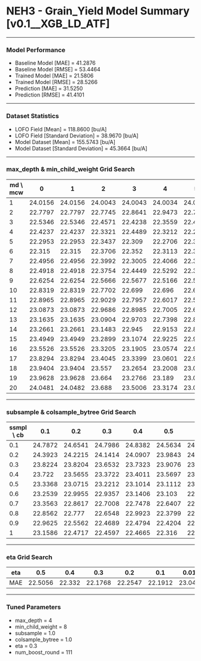 # NEH3 - Grain_Yield Model Summary [v0.1__XGB_LD_ATF]

***

### Model Performance

- Baseline Model [MAE] = 41.2876
- Baseline Model [RMSE] = 53.4464
- Trained Model [MAE] = 21.5806
- Trained Model [RMSE] = 28.5266
- Prediction [MAE] = 31.5250
- Prediction [RMSE] = 41.4101
***

### Dataset Statistics

- LOFO Field [Mean] = 118.8600 [bu/A]
- LOFO Field [Standard Deviation] = 38.9670 [bu/A]
- Model Dataset [Mean] = 155.5743 [bu/A]
- Model Dataset [Standard Deviation] = 45.3664 [bu/A]
***

### max_depth & min_child_weight Grid Search

|   md \ mcw |       0 |       1 |       2 |       3 |       4 |       5 |       6 |       7 |       8 |       9 |      10 |      11 |      12 |      13 |      14 |      15 |      16 |      17 |      18 |      19 |      20 |
|------------|---------|---------|---------|---------|---------|---------|---------|---------|---------|---------|---------|---------|---------|---------|---------|---------|---------|---------|---------|---------|---------|
|          1 | 24.0156 | 24.0156 | 24.0043 | 24.0043 | 24.0034 | 24.0034 | 23.9717 | 23.9717 | 23.9717 | 23.9534 | 23.9635 | 23.9987 | 23.9502 | 24.0619 | 24.0612 | 24.0612 | 24.0612 | 24.0612 | 23.9567 | 23.9567 | 23.9567 |
|          2 | 22.7797 | 22.7797 | 22.7745 | 22.8641 | 22.9473 | 22.7466 | 22.7153 | 22.7002 | 22.6931 | 22.8075 | 22.802  | 22.7977 | 22.643  | 22.7928 | 22.817  | 22.7421 | 22.9675 | 22.9583 | 22.8456 | 22.6671 | 22.723  |
|          3 | 22.5346 | 22.5346 | 22.4571 | 22.4238 | 22.3559 | 22.4242 | 22.4839 | 22.4318 | 22.4737 | 22.3834 | 22.4018 | 22.4033 | 22.5747 | 22.5839 | 22.4277 | 22.6091 | 22.486  | 22.4708 | 22.75   | 22.507  | 22.5406 |
|          4 | 22.4237 | 22.4237 | 22.3321 | 22.4489 | 22.3212 | 22.297  | 22.2715 | 22.2232 | 22.1768 | 22.2129 | 22.2321 | 22.3915 | 22.4077 | 22.2941 | 22.3181 | 22.3235 | 22.368  | 22.3496 | 22.3914 | 22.3699 | 22.4648 |
|          5 | 22.2953 | 22.2953 | 22.3437 | 22.309  | 22.2706 | 22.3127 | 22.4413 | 22.4215 | 22.2927 | 22.4064 | 22.3705 | 22.396  | 22.3626 | 22.3821 | 22.3556 | 22.4491 | 22.4114 | 22.4198 | 22.5309 | 22.3797 | 22.3245 |
|          6 | 22.315  | 22.315  | 22.3706 | 22.352  | 22.3113 | 22.3927 | 22.3044 | 22.3038 | 22.38   | 22.2949 | 22.3814 | 22.2592 | 22.3751 | 22.3572 | 22.3874 | 22.3547 | 22.3668 | 22.4951 | 22.3216 | 22.4105 | 22.4151 |
|          7 | 22.4956 | 22.4956 | 22.3992 | 22.3005 | 22.4066 | 22.3901 | 22.327  | 22.3113 | 22.3589 | 22.343  | 22.3377 | 22.3985 | 22.3795 | 22.3993 | 22.3967 | 22.4089 | 22.3059 | 22.4279 | 22.3445 | 22.4757 | 22.4564 |
|          8 | 22.4918 | 22.4918 | 22.3754 | 22.4449 | 22.5292 | 22.3413 | 22.2788 | 22.3696 | 22.2869 | 22.3978 | 22.3312 | 22.4555 | 22.5061 | 22.4361 | 22.4399 | 22.4018 | 22.4384 | 22.426  | 22.4766 | 22.3662 | 22.4186 |
|          9 | 22.6254 | 22.6254 | 22.5666 | 22.5677 | 22.5166 | 22.5235 | 22.4813 | 22.4809 | 22.3088 | 22.3967 | 22.3776 | 22.366  | 22.5041 | 22.5269 | 22.3345 | 22.4239 | 22.4345 | 22.4321 | 22.4548 | 22.394  | 22.4664 |
|         10 | 22.8319 | 22.8319 | 22.7702 | 22.699  | 22.696  | 22.6015 | 22.5772 | 22.5252 | 22.441  | 22.4508 | 22.4406 | 22.4559 | 22.5273 | 22.5424 | 22.5367 | 22.5178 | 22.5139 | 22.4797 | 22.4924 | 22.4847 | 22.4923 |
|         11 | 22.8965 | 22.8965 | 22.9029 | 22.7957 | 22.6017 | 22.5999 | 22.5664 | 22.5939 | 22.6078 | 22.5303 | 22.549  | 22.5475 | 22.6138 | 22.5051 | 22.5956 | 22.5064 | 22.4903 | 22.5457 | 22.6036 | 22.4323 | 22.4816 |
|         12 | 23.0873 | 23.0873 | 22.9686 | 22.8985 | 22.7005 | 22.694  | 22.6253 | 22.6676 | 22.5959 | 22.5726 | 22.5372 | 22.553  | 22.5926 | 22.5248 | 22.5181 | 22.4508 | 22.4878 | 22.4666 | 22.4933 | 22.4948 | 22.4712 |
|         13 | 23.1635 | 23.1635 | 23.0904 | 22.9703 | 22.7398 | 22.8514 | 22.6945 | 22.6994 | 22.6739 | 22.574  | 22.6229 | 22.5619 | 22.46   | 22.5691 | 22.5148 | 22.5287 | 22.4188 | 22.5516 | 22.4931 | 22.4691 | 22.5412 |
|         14 | 23.2661 | 23.2661 | 23.1483 | 22.945  | 22.9153 | 22.8112 | 22.7081 | 22.6989 | 22.6318 | 22.6195 | 22.6579 | 22.5629 | 22.4861 | 22.6199 | 22.4256 | 22.551  | 22.4896 | 22.5599 | 22.5956 | 22.5106 | 22.5279 |
|         15 | 23.4949 | 23.4949 | 23.2899 | 23.1074 | 22.9225 | 22.9366 | 22.7281 | 22.7648 | 22.6278 | 22.6406 | 22.6504 | 22.7035 | 22.6365 | 22.5642 | 22.5064 | 22.6412 | 22.5017 | 22.5627 | 22.5313 | 22.4966 | 22.4782 |
|         16 | 23.5526 | 23.5526 | 23.3205 | 23.1905 | 23.0574 | 22.9363 | 22.8087 | 22.875  | 22.7486 | 22.7507 | 22.6543 | 22.6797 | 22.679  | 22.6475 | 22.6483 | 22.6153 | 22.547  | 22.4946 | 22.556  | 22.5331 | 22.4998 |
|         17 | 23.8294 | 23.8294 | 23.4045 | 23.3399 | 23.0601 | 22.9888 | 22.8638 | 22.7571 | 22.8129 | 22.718  | 22.6455 | 22.6161 | 22.6467 | 22.6471 | 22.4907 | 22.5297 | 22.5538 | 22.5165 | 22.6469 | 22.5338 | 22.4967 |
|         18 | 23.9404 | 23.9404 | 23.557  | 23.2654 | 23.2008 | 23.0531 | 22.8154 | 22.8952 | 22.8055 | 22.817  | 22.7137 | 22.6897 | 22.7459 | 22.7312 | 22.541  | 22.5678 | 22.6384 | 22.5965 | 22.5156 | 22.5067 | 22.504  |
|         19 | 23.9628 | 23.9628 | 23.664  | 23.2766 | 23.189  | 23.0298 | 22.8628 | 22.8854 | 22.7949 | 22.765  | 22.6868 | 22.6878 | 22.6749 | 22.6985 | 22.5029 | 22.5873 | 22.541  | 22.6034 | 22.5463 | 22.5137 | 22.534  |
|         20 | 24.0481 | 24.0482 | 23.688  | 23.5006 | 23.3174 | 23.0817 | 22.8974 | 22.9035 | 22.8224 | 22.8148 | 22.7228 | 22.6821 | 22.7302 | 22.6339 | 22.5426 | 22.5916 | 22.6284 | 22.5338 | 22.5993 | 22.5482 | 22.5573 |

***

### subsample & colsample_bytree Grid Search

|   ssmpl \ cb |     0.1 |     0.2 |     0.3 |     0.4 |     0.5 |     0.6 |     0.7 |     0.8 |     0.9 |     1.0 |
|--------------|---------|---------|---------|---------|---------|---------|---------|---------|---------|---------|
|          0.1 | 24.7872 | 24.6541 | 24.7986 | 24.8382 | 24.5634 | 24.4365 | 24.763  | 24.7528 | 24.5794 | 24.8215 |
|          0.2 | 24.3923 | 24.2215 | 24.1414 | 24.0907 | 23.9843 | 24.13   | 24.021  | 24.1636 | 23.9304 | 23.952  |
|          0.3 | 23.8224 | 23.8204 | 23.6532 | 23.7323 | 23.9076 | 23.5289 | 23.5482 | 23.4428 | 23.7267 | 23.5698 |
|          0.4 | 23.722  | 23.5655 | 23.3722 | 23.4011 | 23.5697 | 23.3245 | 23.2839 | 23.5634 | 23.3483 | 23.1978 |
|          0.5 | 23.3368 | 23.0715 | 23.2212 | 23.1014 | 23.1112 | 23.1587 | 22.9597 | 23.0188 | 22.963  | 22.8965 |
|          0.6 | 23.2539 | 22.9955 | 22.9357 | 23.1406 | 23.103  | 22.7906 | 22.8863 | 22.8891 | 22.9908 | 22.7367 |
|          0.7 | 23.3563 | 22.8617 | 22.7008 | 22.7478 | 22.6407 | 22.7311 | 22.6866 | 22.6855 | 22.7735 | 22.7098 |
|          0.8 | 22.8562 | 22.777  | 22.6548 | 22.9923 | 22.3799 | 22.557  | 22.4744 | 22.5558 | 22.434  | 22.3545 |
|          0.9 | 22.9625 | 22.5562 | 22.4689 | 22.4794 | 22.4204 | 22.4261 | 22.4906 | 22.3479 | 22.4755 | 22.4279 |
|          1   | 23.1586 | 22.4717 | 22.4597 | 22.4665 | 22.316  | 22.362  | 22.3349 | 22.2333 | 22.3597 | 22.1768 |

***

### eta Grid Search

| eta   |     0.5 |    0.4 |     0.3 |     0.2 |     0.1 |   0.01 |   0.001 |
|-------|---------|--------|---------|---------|---------|--------|---------|
| MAE   | 22.5056 | 22.332 | 22.1768 | 22.2547 | 22.1912 | 23.044 |  59.248 |

***

### Tuned Parameters

- max_depth = 4
- min_child_weight = 8
- subsample = 1.0
- colsample_bytree = 1.0
- eta = 0.3
- num_boost_round = 111
